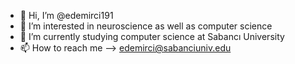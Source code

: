- 👋 Hi, I’m @edemirci191
- 👀 I’m interested in neuroscience as well as computer science
- 🌱 I’m currently studying computer science at Sabancı University
- 📫 How to reach me --> edemirci@sabanciuniv.edu

<!---
edemirci191/edemirci191 is a ✨ special ✨ repository because its `README.md` (this file) appears on your GitHub profile.
You can click the Preview link to take a look at your changes.
--->
